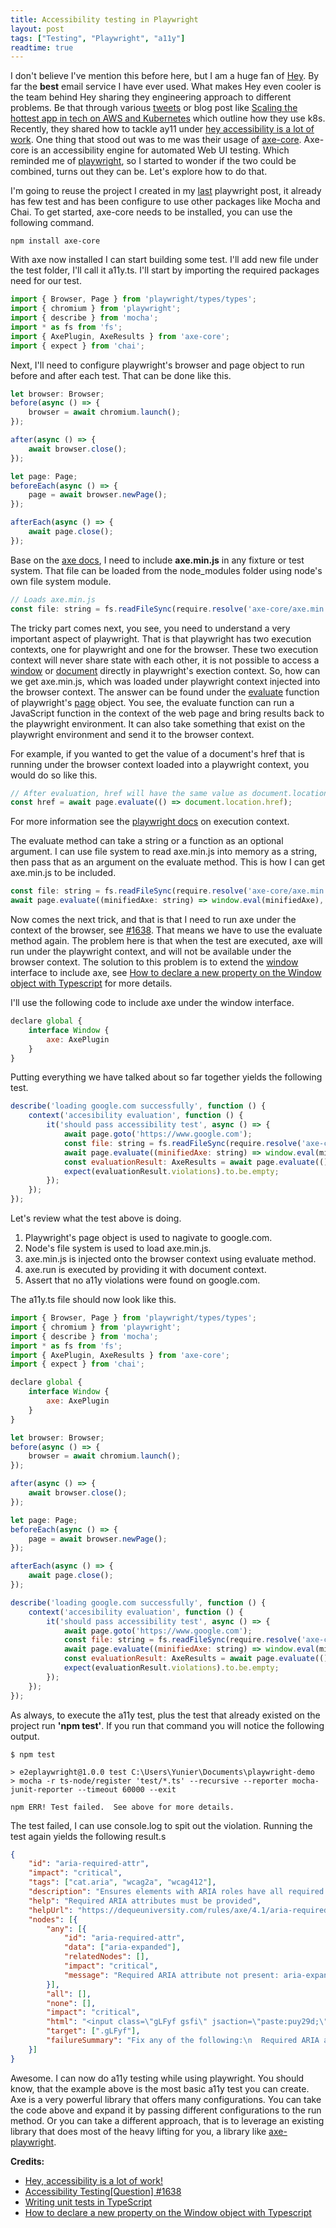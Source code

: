 ```yaml
---
title: Accessibility testing in Playwright
layout: post
tags: ["Testing", "Playwright", "a11y"]
readtime: true
---
```


I don't believe I've mention this before here, but I am a huge fan of [Hey](https://hey.com/). By far the **best** email service I have ever used. What makes Hey even cooler is the team behind Hey sharing they engineering approach to different problems. Be that through various [tweets](https://twitter.com/dhh/status/1275901955995385856) or blog post like [Scaling the hottest app in tech on AWS and Kubernetes](https://acloudguru.com/blog/engineering/scaling-the-hottest-app-in-tech-on-aws-and-kubernetes) which outline how they use k8s. Recently, they shared how to tackle ay11 under [hey accessibility is a lot of work](https://world.hey.com/michael/hey-accessibility-is-a-lot-of-work-785ec5cf). One thing that stood out was to me was their usage of [axe-core](https://github.com/dequelabs/axe-core). Axe-core is an accessibility engine for automated Web UI testing. Which reminded me of [playwright](https://playwright.dev/), so I started to wonder if the two could be combined, turns out they can be. Let's explore how to do that.

I'm going to reuse the project I created in my [last](https://www.yunier.dev/2021-02-28-testing-webapps-with-playwright/) playwright post, it already has few test and has been configure to use other packages like Mocha and Chai. To get started, axe-core needs to be installed, you can use the following command.

```shell
npm install axe-core
```

With axe now installed I can start building some test. I'll add new file under the test folder, I'll call it a11y.ts. I'll start by importing the required packages need for our test.

```javascript
import { Browser, Page } from 'playwright/types/types';
import { chromium } from 'playwright';
import { describe } from 'mocha';
import * as fs from 'fs';
import { AxePlugin, AxeResults } from 'axe-core';
import { expect } from 'chai';
```

Next, I'll need to configure playwright's browser and page object to run before and after each test. That can be done like this.

```javascript
let browser: Browser;
before(async () => {
    browser = await chromium.launch();
});

after(async () => {
    await browser.close();
});

let page: Page;
beforeEach(async () => {
    page = await browser.newPage();
});

afterEach(async () => {
    await page.close();
});
```

Base on the [axe docs](https://github.com/dequelabs/axe-core/blob/develop/doc/developer-guide.md), I need to include **axe.min.js** in any fixture or test system. That file can be loaded from the node_modules folder using node's own file system module.

```javascript
// Loads axe.min.js
const file: string = fs.readFileSync(require.resolve('axe-core/axe.min.js'), 'utf8');
```

The tricky part comes next, you see, you need to understand a very important aspect of playwright. That is that playwright has two execution contexts, one for playwright and one for the browser. These two execution context will never share state with each other, it is not possible to access a [window](https://developer.mozilla.org/en-US/docs/Web/API/Window) or [document](https://developer.mozilla.org/en-US/docs/Web/API/Document) directly in playwright's exection context. So, how can we get axe.min.js, which was loaded under playwright context injected into the browser context. The answer can be found under the [evaluate](https://playwright.dev/docs/api/class-page/#pageevaluatepagefunction-arg) function of playwright's [page](https://playwright.dev/docs/api/class-page) object. You see, the evaluate function can run a JavaScript function in the context of the web page and bring results back to the playwright environment. It can also take something that exist on the playwright environment and send it to the browser context. 

For example, if you wanted to get the value of a document's href that is running under the browser context loaded into a playwright context, you would do so like this.

```javascript
// After evaluation, href will have the same value as document.location.href 
const href = await page.evaluate(() => document.location.href);
```

For more information see the [playwright docs](https://playwright.dev/docs/core-concepts#execution-contexts-playwright-and-browser) on execution context.

The evaluate method can take a string or a function as an optional argument. I can use file system to read axe.min.js into memory as a string, then pass that as an argument on the evaluate method. This is how I can get axe.min.js to be included.

```javascript
const file: string = fs.readFileSync(require.resolve('axe-core/axe.min.js'), 'utf8');
await page.evaluate((minifiedAxe: string) => window.eval(minifiedAxe), file);
```

Now comes the next trick, and that is that I need to run axe under the context of the browser, see [#1638](https://github.com/microsoft/playwright/issues/1638#issuecomment-634233277). That means we have to use the evaluate method again. The problem here is that when the test are executed, axe will run under the playwright context, and will not be available under the browser context. The solution to this problem is to extend the [window](https://developer.mozilla.org/en-US/docs/Web/API/Window) interface to include axe, see [How to declare a new property on the Window object with Typescript](https://ourcodeworld.com/articles/read/337/how-to-declare-a-new-property-on-the-window-object-with-typescript) for more details.

I'll use the following code to include axe under the window interface.
```javascript
declare global {
    interface Window {
        axe: AxePlugin
    }
}
```

Putting everything we have talked about so far together yields the following test.

```javascript
describe('loading google.com successfully', function () {
    context('accesibility evaluation', function () {
        it('should pass accessibility test', async () => {
            await page.goto('https://www.google.com');
            const file: string = fs.readFileSync(require.resolve('axe-core/axe.min.js'), 'utf8');
            await page.evaluate((minifiedAxe: string) => window.eval(minifiedAxe), file);
            const evaluationResult: AxeResults = await page.evaluate(() => window.axe.run(window.document))
            expect(evaluationResult.violations).to.be.empty;
        });
    });
});
```

Let's review what the test above is doing.

1. Playwright's page object is used to nagivate to google.com.
2. Node's file system is used to load axe.min.js.
3. axe.min.js is injected onto the browser context using evaluate method.
4. axe.run is executed by providing it with document context.
5. Assert that no a11y violations were found on google.com.

The a11y.ts file should now look like this.

```javascript
import { Browser, Page } from 'playwright/types/types';
import { chromium } from 'playwright';
import { describe } from 'mocha';
import * as fs from 'fs';
import { AxePlugin, AxeResults } from 'axe-core';
import { expect } from 'chai';

declare global {
    interface Window {
        axe: AxePlugin
    }
}

let browser: Browser;
before(async () => {
    browser = await chromium.launch();
});

after(async () => {
    await browser.close();
});

let page: Page;
beforeEach(async () => {
    page = await browser.newPage();
});

afterEach(async () => {
    await page.close();
});

describe('loading google.com successfully', function () {
    context('accesibility evaluation', function () {
        it('should pass accessibility test', async () => {
            await page.goto('https://www.google.com');
            const file: string = fs.readFileSync(require.resolve('axe-core/axe.min.js'), 'utf8');
            await page.evaluate((minifiedAxe: string) => window.eval(minifiedAxe), file);
            const evaluationResult: AxeResults = await page.evaluate(() => window.axe.run(window.document))
            expect(evaluationResult.violations).to.be.empty;
        });
    });
});
```

As always, to execute the a11y test, plus the test that already existed on the project run **'npm test'**. If you run that command you will notice the following output.

```text
$ npm test

> e2eplaywright@1.0.0 test C:\Users\Yunier\Documents\playwright-demo
> mocha -r ts-node/register 'test/*.ts' --recursive --reporter mocha-junit-reporter --timeout 60000 --exit

npm ERR! Test failed.  See above for more details.
```

The test failed, I can use console.log to spit out the violation. Running the test again yields the following result.s

```json
{
	"id": "aria-required-attr",
	"impact": "critical",
	"tags": ["cat.aria", "wcag2a", "wcag412"],
	"description": "Ensures elements with ARIA roles have all required ARIA attributes",
	"help": "Required ARIA attributes must be provided",
	"helpUrl": "https://dequeuniversity.com/rules/axe/4.1/aria-required-attr?application=axeAPI",
	"nodes": [{
		"any": [{
			"id": "aria-required-attr",
			"data": ["aria-expanded"],
			"relatedNodes": [],
			"impact": "critical",
			"message": "Required ARIA attribute not present: aria-expanded"
		}],
		"all": [],
		"none": [],
		"impact": "critical",
		"html": "<input class=\"gLFyf gsfi\" jsaction=\"paste:puy29d;\" maxlength=\"2048\" name=\"q\" type=\"text\" aria-autocomplete=\"both\" aria-haspopup=\"false\" autocapitalize=\"off\" autocomplete=\"off\" autocorrect=\"off\" autofocus=\"\" role=\"combobox\" spellcheck=\"false\" title=\"Search\" value=\"\" aria-label=\"Search\" data-ved=\"0ahUKEwiV8IqSubHvAhXHjFkKHaP-DIQQ39UDCAY\">",
		"target": [".gLFyf"],
		"failureSummary": "Fix any of the following:\n  Required ARIA attribute not present: aria-expanded"
	}]
}
```

Awesome. I can now do a11y testing while using playwright. You should know, that the example above is the most basic a11y test you can create. Axe is a very powerful library that offers many configurations. You can take the code above and expand it by passing different configurations to the run method. Or you can take a different approach, that is to leverage an existing library that does most of the heavy lifting for you, a library like [axe-playwright](https://github.com/abhinaba-ghosh/axe-playwright).

**Credits:**
- [Hey, accessibility is a lot of work!](https://world.hey.com/michael/hey-accessibility-is-a-lot-of-work-785ec5cf)
- [Accessibility Testing[Question] #1638](https://github.com/microsoft/playwright/issues/1638)
- [Writing unit tests in TypeScript](https://medium.com/@RupaniChirag/writing-unit-tests-in-typescript-d4719b8a0a40)
- [How to declare a new property on the Window object with Typescript](https://ourcodeworld.com/articles/read/337/how-to-declare-a-new-property-on-the-window-object-with-typescript)